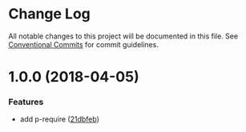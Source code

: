 # Change Log

All notable changes to this project will be documented in this file.
See [Conventional Commits](https://conventionalcommits.org) for commit guidelines.

<a name="1.0.0"></a>
# 1.0.0 (2018-04-05)


### Features

* add p-require ([21dbfeb](https://github.com/DavideDaniel/oss-projects/commit/21dbfeb))
